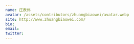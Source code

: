 ```yaml
---
name: 庄表伟
avatar: /assets/contributors/zhuangbiaowei/avatar.webp
site: http://www.zhuangbiaowei.com/
bio: 
email: 
twitter: 
---
```

